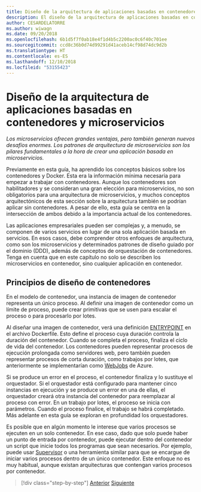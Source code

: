 ```yaml
---
title: Diseño de la arquitectura de aplicaciones basadas en contenedores y microservicios
description: El diseño de la arquitectura de aplicaciones basadas en contenedores y microservicios no es ninguna tontería y no debe tomarse a la ligera. Conozca sobre los conceptos principales en este capítulo.
author: CESARDELATORRE
ms.author: wiwagn
ms.date: 09/20/2018
ms.openlocfilehash: 6b1d5f7f0ab18e4f1d4b5c2200ac0c6f40c701ee
ms.sourcegitcommit: ccd8c36b0d74d99291d41aceb14cf98d74dc9d2b
ms.translationtype: HT
ms.contentlocale: es-ES
ms.lasthandoff: 12/10/2018
ms.locfileid: "53155423"
---
```

# <a name="architecting-container-and-microservice-based-applications"></a>Diseño de la arquitectura de aplicaciones basadas en contenedores y microservicios

*Los microservicios ofrecen grandes ventajas, pero también generan nuevos desafíos enormes. Los patrones de arquitectura de microservicios son los pilares fundamentales a la hora de crear una aplicación basada en microservicios.*

Previamente en esta guía, ha aprendido los conceptos básicos sobre los contenedores y Docker. Esta era la información mínima necesaria para empezar a trabajar con contenedores. Aunque los contenedores son habilitadores y se consideran una gran elección para microservicios, no son obligatorios para una arquitectura de microservicios, y muchos conceptos arquitectónicos de esta sección sobre la arquitectura también se podrían aplicar sin contenedores. A pesar de ello, esta guía se centra en la intersección de ambos debido a la importancia actual de los contenedores.

Las aplicaciones empresariales pueden ser complejas y, a menudo, se componen de varios servicios en lugar de una sola aplicación basada en servicios. En esos casos, debe comprender otros enfoques de arquitectura, como son los microservicios y determinados patrones de diseño guiado por el dominio (DDD), además de conceptos de orquestación de contenedores. Tenga en cuenta que en este capítulo no solo se describen los microservicios en contenedor, sino cualquier aplicación en contenedor.

## <a name="container-design-principles"></a>Principios de diseño de contenedores

En el modelo de contenedor, una instancia de imagen de contenedor representa un único proceso. Al definir una imagen de contenedor como un límite de proceso, puede crear primitivas que se usen para escalar el proceso o para procesarlo por lotes.

Al diseñar una imagen de contenedor, verá una definición [ENTRYPOINT](https://docs.docker.com/engine/reference/builder/#entrypoint) en el archivo Dockerfile. Esto define el proceso cuya duración controla la duración del contenedor. Cuando se completa el proceso, finaliza el ciclo de vida del contenedor. Los contenedores pueden representar procesos de ejecución prolongada como servidores web, pero también pueden representar procesos de corta duración, como trabajos por lotes, que anteriormente se implementarían como [WebJobs](https://github.com/Azure/azure-webjobs-sdk/wiki) de Azure.

Si se produce un error en el proceso, el contenedor finaliza y lo sustituye el orquestador. Si el orquestador está configurado para mantener cinco instancias en ejecución y se produce un error en una de ellas, el orquestador creará otra instancia del contenedor para reemplazar al proceso con error. En un trabajo por lotes, el proceso se inicia con parámetros. Cuando el proceso finalice, el trabajo se habrá completado. Más adelante en esta guía se exploran en profundidad los orquestadores.

Es posible que en algún momento le interese que varios procesos se ejecuten en un solo contenedor. En ese caso, dado que solo puede haber un punto de entrada por contenedor, puede ejecutar dentro del contenedor un script que inicie todos los programas que sean necesarios. Por ejemplo, puede usar [Supervisor](http://supervisord.org/) o una herramienta similar para que se encargue de iniciar varios procesos dentro de un único contenedor. Este enfoque no es muy habitual, aunque existan arquitecturas que contengan varios procesos por contenedor.

>[!div class="step-by-step"]
>[Anterior](../net-core-net-framework-containers/official-net-docker-images.md)
>[Siguiente](containerize-monolithic-applications.md)